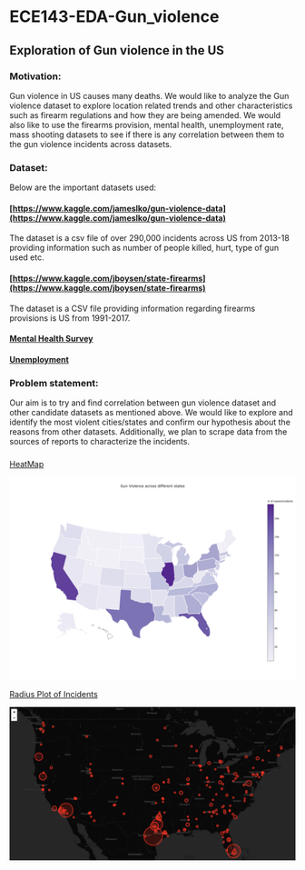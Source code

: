 # ECE143-EDA-Gun_violence

## **Exploration of Gun violence in the US** 

### Motivation:

Gun violence in US causes many deaths. We would like to analyze the Gun violence dataset to explore location related trends and other characteristics such as firearm regulations and how they are being amended. We would also like to use the firearms provision, mental health, unemployment rate, mass shooting datasets to see if there is any correlation between them to the gun violence incidents across datasets.


### Dataset:

Below are the important datasets used:

#### [https://www.kaggle.com/jameslko/gun-violence-data](https://www.kaggle.com/jameslko/gun-violence-data) 

The dataset is a csv file of over 290,000 incidents across US from 2013-18 providing information such as number of people killed, hurt, type of gun used etc. 

#### [https://www.kaggle.com/jboysen/state-firearms](https://www.kaggle.com/jboysen/state-firearms)

The dataset is a CSV file providing information regarding firearms provisions is US from 1991-2017. 

#### [Mental Health Survey](https://osmihelp.org/research)

#### [Unemployment](https://www.kaggle.com/jayrav13/unemployment-by-county-us)


### Problem statement:

Our aim is to try and find correlation between gun violence dataset and other candidate datasets as mentioned above. We would like to explore and identify the most violent cities/states and confirm our hypothesis about the reasons from other datasets. Additionally, we plan to scrape data from the sources of reports to characterize the incidents.



###  	 	

[HeatMap](https://plot.ly/~saideep91/2/gun-violence-across-different-states/#/)

![Heatmap](plot1.png)

[Radius Plot of Incidents](https://saideepreddy91.github.io/radius_plot.html)

![Radius Plot](Radius_plot_num_of_incidents.png)
